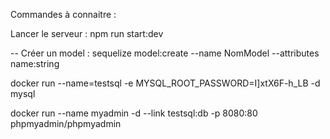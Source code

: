 Commandes à connaitre : 

Lancer le serveur : 
npm run start:dev

--
Créer un model : 
sequelize model:create --name NomModel --attributes name:string

docker run --name=testsql -e MYSQL_ROOT_PASSWORD=I]xtX6F-h_LB -d mysql

docker run --name myadmin -d --link testsql:db -p 8080:80 phpmyadmin/phpmyadmin

